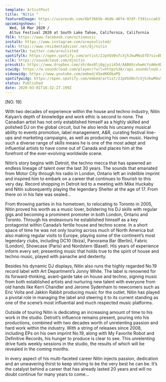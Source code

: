 ```yaml
---
template: ArtistPost
title: "Nitin "
featuredImage: https://ucarecdn.com/6bf3665b-4bdb-40f4-97df-f391ccca63f0/
upcomingshows: |-
  Wed, 18 Mar 2020 /
  Altus Festival 2020 at South Lake Tahoe, California, California
fblk: https://www.facebook.com/nitinmusic
instalk: https://www.instagram.com/areyoulisted/
ralk: https://www.residentadvisor.net/dj/nitin
twitterlk: twitter.com/areulisted
spotifylk: https://open.spotify.com/artist/2JpVGV0n7cXjhJkwM9u5fD?si=8NcwT7phQmOFvByrhJuQXA
sclk: https://soundcloud.com/djnitin
presskit: https://www.dropbox.com/sh/dos0lj6gjyzi454/AAB6XcvhwHcYsAHx4DmOql3za?dl=0
scwidg: https://w.soundcloud.com/player/?url=https%3A//api.soundcloud.com/playlists/808928052&color=%23ff5500&auto_play=false&hide_related=false&show_comments=true&show_user=true&show_reposts=false&show_teaser=true&visual=true
videowidg: https://www.youtube.com/embed/4SedKKObaPQ
spotifywidg: https://open.spotify.com/embed/artist/2JpVGV0n7cXjhJkwM9u5fD
status: Published
date: 2020-03-01T18:32:27.199Z
---
```

\[NO. 19]

With two decades of experience within the house and techno industry, Nitin Kalyan’s depth of knowledge and work ethic is second to none. The Canadian artist has not only established himself as a highly skilled and polished DJ on the global circuit, but he also lends his uncanny musical ability to events promotion, label management, A&R, curating festival line-ups and marketing campaigns, as well as producing his own music. Having such a diverse range of skills means he is one of the most adept and influential artists to have come out of Canada and places him at the forefront of the ever-evolving worldwide scene.

Nitin’s story begins with Detroit, the techno mecca that has spawned an endless lineage of talent over the last 30 years. The sounds that emanated from Motor City through his radio in London, Ontario left an indelible imprint and inspired him to embark on a career that continues to flourish to this very day. Record shopping in Detroit led to a meeting with Mike Huckaby and Nitin subsequently playing the legendary Shelter at the age of 17. From there on in his fate was sealed…

From throwing parties in his hometown, to relocating to Toronto in 2005, Nitin proved his worth as a music lover, bolstering his DJ skills with regular gigs and becoming a prominent promoter in both London, Ontario and Toronto. Through his endeavours he established himself as a key protagonist within Canada’s fertile house and techno scene. In a short space of time he was not only touring across much of North America but also making regular visits to Europe, playing some of the continent’s most legendary clubs, including DC10 (Ibiza), Panorama Bar (Berlin), Fabric (London), Showcase (Paris) and Nordstern (Basel). His years of experience inform every set; presenting music that holds true to the spirit of house and techno music, played with panache and dexterity.

Besides his dynamic DJ displays, Nitin also runs the highly regarded No.19 record label with Art Department’s Jonny White. The label is renowned for its forward-thinking, avant-garde take on house and techno, signing music from both established artists and nurturing new talent with everyone from old hands like Kerri Chandler and Jerome Sydenham to newcomers such as Eric Volta and Jakkin Rabbit producing music for the outlet. Nitin has played a pivotal role in managing the label and steering it to its current standing as one of the scene’s most influential and much respected music platforms.

Outside of touring Nitin is dedicating an increasing amount of time to his work in the studio. Detroit’s influence remains present, pouring into his productions, combined with two decades worth of unrelenting passion and hard work within the industry. With a string of releases since 2008, including EPs on his own imprint No.19, along with My Favorite Robot and Definitive Records, his hunger to produce is clear to see. This unrelenting drive fuels weekly sessions in the studio, the results of which will be revealed in the coming months.

In every aspect of his multi-faceted career Nitin injects passion, dedication and an unwavering thirst to keep striving to be the very best he can be. It’s the catalyst behind a career that has already lasted 20 years and will no doubt continue for many years to come…